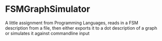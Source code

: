 FSMGraphSimulator
=================

A little assignment from Programming Languages, reads in a FSM description from a file, then either exports it to a dot description of a graph or simulates it against commandline input
